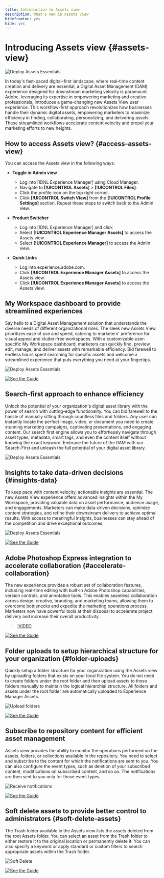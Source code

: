 ```yaml
---
title: Introduction to Assets view
description: What's new in Assets view
hidefromtoc: yes
hide: yes
---
```


# Introducing Assets view {#assets-view}

![Deploy Assets Essentials](assets/banner-image.jpg)

In today's fast-paced digital-first landscape, where real-time content creation and delivery are essential, a Digital Asset Management (DAM) experience designed for downstream marketing velocity is paramount. Adobe, leveraging its expertise in empowering marketing and creative professionals, introduces a game-changing new Assets View user experience. This workflow-first approach revolutionizes how businesses handle their dynamic digital assets, empowering marketers to maximize efficiency in finding, collaborating, personalizing, and delivering assets. These streamlined workflows accelerate content velocity and propel your marketing efforts to new heights. 

## How to access Assets view? {#access-assets-view}

You can access the Assets view in the following ways:

* **Toggle in Admin view**

    * Log into [!DNL Experience Manager] using Cloud Manager.
    * Navigate to **[!UICONTROL Assets]** > **[!UICONTROL Files]**.
    * Click the profile icon on the top right corner.
    * Click **[!UICONTROL Switch View]** from the **[!UICONTROL Profile Settings]** section.
    Repeat these steps to switch back to the Admin view.

* **Product Switcher**
    * Log into [!DNL Experience Manager] and click
    * Select **[!UICONTROL Experience Manager Assets]** to access the Assets view.
    * Select **[!UICONTROL Experience Manager]** to access the Admin view.

* **Quick Links** 
    * Log into experience.adobe.com.
    * Click **[!UICONTROL Experience Manager Assets]** to access the Assets view.
    * Click **[!UICONTROL Experience Manager Assets]** to access the Assets view.


## My Workspace dashboard to provide streamlined experiences

Say hello to a Digital Asset Management solution that understands the diverse needs of different organizational roles. The sleek new Assets View prioritizes ease of use and speed, catering to marketers' preference for visual appeal and clutter-free workspaces. With a customizable user-specific My Workspace dashboard, marketers can quickly find, preview, edit, manage, and deliver assets with remarkable efficiency. Bid farewell to endless hours spent searching for specific assets and welcome a streamlined experience that puts everything you need at your fingertips.

![Deploy Assets Essentials](assets/my-workspace-demo.gif)

[![See the Guide](https://helpx.adobe.com/content/dam/help/en/marketing-cloud/how-to/digital-foundation/_jcr_content/main-pars/image_1250343773/see-the-guide-sm.png)](my-workspace.md)

## Search-first approach to enhance efficiency

Unlock the potential of your organization's digital asset library with the power of search with cutting-edge functionality. You can bid farewell to the hassle of manually sifting through countless files and folders. Any user can instantly locate the perfect image, video, or document you need to create stunning marketing campaigns, captivating presentations, and engaging content. Our search first engine allows you to effortlessly navigate through asset types, metadata, smart tags, and even the content itself without knowing the exact keyword. Embrace the future of the DAM with our Search-First and unleash the full potential of your digital asset library.

![Deploy Assets Essentials](assets/search-first.gif)

## Insights to take data-driven decisions {#insights-data}

To keep pace with content velocity, actionable insights are essential. The new Assets View experience offers advanced insights within the My Workspace, providing valuable data on asset performance, audience usage, and engagements. Marketers can make data-driven decisions, optimize content strategies, and refine their downstream delivery to achieve optimal results. With access to meaningful insights, businesses can stay ahead of the competition and drive exceptional outcomes.

![Deploy Assets Essentials](assets/insights-overview.gif)

[![See the Guide](https://helpx.adobe.com/content/dam/help/en/marketing-cloud/how-to/digital-foundation/_jcr_content/main-pars/image_1250343773/see-the-guide-sm.png)](manage-reports.md#view-live-statistics)

## Adobe Photoshop Express integration to accelerate collaboration {#accelerate-collaboration}

The new experience provides a robust set of collaboration features, including real-time editing with built-in Adobe Photoshop capabilities, version controls, and annotation tools. This enables seamless collaboration across design, creative, branding, and marketing teams, allowing them to overcome bottlenecks and expedite the marketing operations process. Marketers now have powerful tools at their disposal to accelerate project delivery and increase their overall productivity.

>[!VIDEO](https://video.tv.adobe.com/v/3420922)

[![See the Guide](https://helpx.adobe.com/content/dam/help/en/marketing-cloud/how-to/digital-foundation/_jcr_content/main-pars/image_1250343773/see-the-guide-sm.png)](edit-images.md)

## Folder uploads to setup hierarchical structure for your organization {#folder-uploads}

Quickly setup a folder structure for your organization using the Assets view by uploading folders that exists on your local file system. You do not need to create folders under the root folder and then upload assets to those folders manually to maintain the logical hierarchial structure. All folders and assets under the root folder are automatically uploaded to Experience Manager Assets.

![Upload folders](assets/folder-uploads.gif)

[![See the Guide](https://helpx.adobe.com/content/dam/help/en/marketing-cloud/how-to/digital-foundation/_jcr_content/main-pars/image_1250343773/see-the-guide-sm.png)](add-delete.md)

## Subscribe to repository content for efficient asset management

Assets view provides the ability to monitor the operations performed on the assets, folders, or collections available in the repository. You need to select and subscribe to the content for which the notifications are sent to you. You can also configure the event types, such as deletion of your subscribed content, modifications on subscribed content, and so on. The notifications are then sent to you only for those event types.

![Receive notifications](assets/notifications.gif)

[![See the Guide](https://helpx.adobe.com/content/dam/help/en/marketing-cloud/how-to/digital-foundation/_jcr_content/main-pars/image_1250343773/see-the-guide-sm.png)](manage-notifications.md)

## Soft delete assets to provide better control to administrators {#soft-delete-assets}

The Trash folder available in the Assets view lists the assets deleted from the root Assets folder. You can select an asset from the Trash folder to either restore it to the original location or permanently delete it. You can also specify a keyword or apply standard or custom filters to search appropriate assets within the Trash folder.

![Soft Delete](assets/soft-delete.gif)

[![See the Guide](https://helpx.adobe.com/content/dam/help/en/marketing-cloud/how-to/digital-foundation/_jcr_content/main-pars/image_1250343773/see-the-guide-sm.png)](navigate-view.md)



    